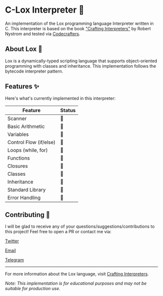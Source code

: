 # C-Lox Interpreter 🚀

An implementation of the Lox programming language Interpreter written in C. This interpreter is based on the book ["Crafting Interpreters"](https://craftinginterpreters.com/) by Robert Nystrom and tested via [Codecrafters](https://app.codecrafters.io/courses/interpreter).

## About Lox 📖

Lox is a dynamically-typed scripting language that supports object-oriented programming with classes and inheritance. This implementation follows the bytecode interpreter pattern.

## Features ✨

Here's what's currently implemented in this interpreter:

| Feature | Status |
|---------|---------|
| Scanner | 🚧 |
| Basic Arithmetic | 🚧 |
| Variables | 🚧 |
| Control Flow (if/else) | 🚧 |
| Loops (while, for) | 🚧 |
| Functions | 🚧 |
| Closures | 🚧 |
| Classes | 🚧 |
| Inheritance | 🚧 |
| Standard Library | 🚧 |
| Error Handling | 🚧 |

## Contributing 🤝

I will be glad to receive any of your questions/suggestions/contributions to this project! Feel free to open a PR or contact me via:

[Twitter](https://x.com/4c656f)

[Email](mailto:tarabrinleonid@gmail.com)

[Telegram](https://t.me/c656f)

---

For more information about the Lox language, visit [Crafting Interpreters](https://craftinginterpreters.com/).

*Note: This implementation is for educational purposes and may not be suitable for production use.*